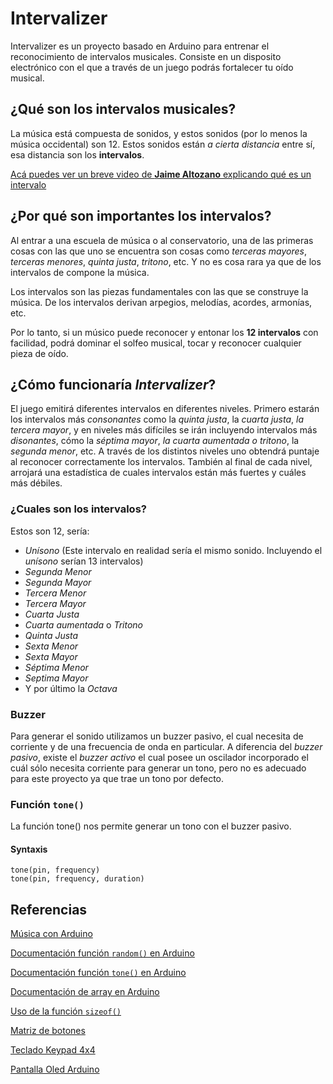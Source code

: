# Intervalizer
Intervalizer es un proyecto basado en Arduino para entrenar el reconocimiento de intervalos musicales.
Consiste en un disposito electrónico con el que a través de un juego podrás fortalecer tu oído musical.

## ¿Qué son los intervalos musicales?

La música está compuesta de sonidos, y estos sonidos (por lo menos la música occidental) son 12. Estos sonidos están *a cierta distancia* entre sí, esa distancia son los **intervalos**.

[Acá puedes ver un breve video de **Jaime Altozano** explicando qué es un intervalo](https://youtu.be/KbIRXKP6GfY "Video de YouTube")

## ¿Por qué son importantes los intervalos?

Al entrar a una escuela de música o al conservatorio, una de las primeras cosas con las que uno se encuentra son cosas como *terceras mayores*, *terceras menores*, *quinta justa*, *tritono*, etc. Y no es cosa rara ya que de los intervalos de compone la música.

Los intervalos son las piezas fundamentales con las que se construye la música. De los intervalos derivan arpegios, melodías, acordes, armonías, etc. 

Por lo tanto, si un músico puede reconocer y entonar los **12 intervalos** con facilidad, podrá dominar el solfeo musical, tocar y reconocer cualquier pieza de oído. 

## ¿Cómo funcionaría *Intervalizer*?

El juego emitirá diferentes intervalos en diferentes niveles. Primero estarán los intervalos más *consonantes* como la *quinta justa*,  la *cuarta justa*,   *la tercera mayor*, y en niveles más difíciles se irán incluyendo intervalos más *disonantes*, cómo la *séptima mayor*, *la cuarta aumentada o tritono*, la *segunda menor*, etc.
A través de los distintos niveles uno obtendrá puntaje al reconocer correctamente los intervalos. También al final de cada nivel, arrojará una estadística de cuales intervalos están más fuertes y cuáles más débiles.

### ¿Cuales son los intervalos?

Estos son 12, sería:

- *Unísono* (Este intervalo en realidad sería el mismo sonido. Incluyendo el *unísono* serían 13 intervalos)
- *Segunda Menor*
- *Segunda Mayor*
- *Tercera Menor*
- *Tercera Mayor*
- *Cuarta Justa*
- *Cuarta aumentada* o *Tritono*
- *Quinta Justa*
- *Sexta Menor*
- *Sexta Mayor*
- *Séptima Menor*
- *Septima Mayor*
- Y por último la *Octava*

### Buzzer
Para generar el sonido utilizamos un buzzer pasivo, el cual necesita de corriente y de una frecuencia de onda en particular. 
A diferencia del *buzzer pasivo*, existe el *buzzer activo* el cual posee un oscilador incorporado el cuál sólo necesita corriente para generar un tono, pero no es adecuado para este proyecto ya que trae un tono por defecto.

### Función `tone()`
La función tone() nos permite generar un tono con el buzzer pasivo.

#### Syntaxis 

`tone(pin, frequency)`  
`tone(pin, frequency, duration)`

## Referencias
[Música con Arduino](https://juegosrobotica.es/musica-con-arduino/#)

[Documentación función `random()` en Arduino](https://www.arduino.cc/reference/en/language/functions/random-numbers/random/ "Documentación oficial")

[Documentación función `tone()` en Arduino](https://www.arduino.cc/reference/en/language/functions/advanced-io/tone/ "Documentación oficial")

[Documentación de array en Arduino](https://www.arduino.cc/reference/en/language/variables/data-types/array/ "Documentación oficial")

[Uso de la función `sizeof()`](https://learn.parallax.com/tutorials/robot/shield-bot/robotics-board-education-shield-arduino/chapter-4-boe-shield-bot-4#:~:text=Using%20the%20sizeof%20Function&text=It%20can%20tell%20you%20both,of%20elements%20in%20the%20array.)

[Matriz de botones](https://www.youtube.com/watch?v=G82X3Z7S5uM "Video de YouTube")

[Teclado Keypad 4x4](https://www.youtube.com/watch?v=9ligsi5Bgv8 "Video de YouTube")

[Pantalla Oled Arduino](https://www.youtube.com/watch?v=cnrV3xJf4po&t=353 "Video de YouTube")
